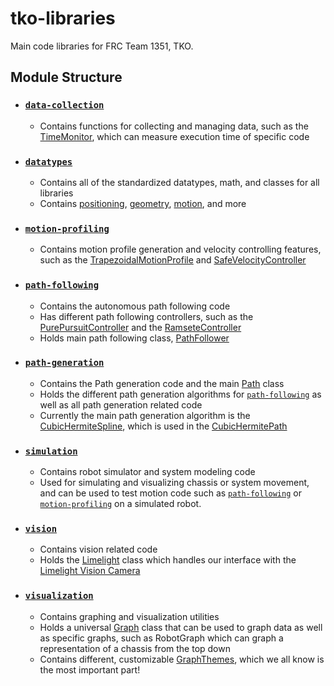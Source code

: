 
# tko-libraries
Main code libraries for FRC Team 1351, TKO.
 
## Module Structure
 - ### [```data-collection```](https://github.com/MittyRobotics/tko-libraries/tree/master/data-collection/src/main/java/com/github/mittyrobotics/datacollection)
	 - Contains functions for collecting and managing data, such as the [TimeMonitor](https://github.com/MittyRobotics/tko-libraries), which can measure execution time of specific code
 -  ### [```datatypes```](https://github.com/MittyRobotics/tko-libraries/tree/master/datatypes/src/main/java/com/github/mittyrobotics/datatypes)
	 - Contains all of the standardized datatypes, math, and classes for all libraries
	 - Contains [positioning](https://github.com/MittyRobotics/tko-libraries/tree/master/datatypes/src/main/java/com/github/mittyrobotics/datatypes/positioning), [geometry](https://github.com/MittyRobotics/tko-libraries/tree/master/datatypes/src/main/java/com/github/mittyrobotics/datatypes/geometry), [motion](https://github.com/MittyRobotics/tko-libraries/tree/master/datatypes/src/main/java/com/github/mittyrobotics/datatypes/motion), and more
 -  ### [```motion-profiling```](https://github.com/MittyRobotics/tko-libraries/tree/master/motion-profiling/src/main/java/com/github/mittyrobotics/motionprofile)
	 - Contains motion profile generation and velocity controlling features, such as the [TrapezoidalMotionProfile](https://github.com/MittyRobotics/tko-libraries/blob/master/motion-profiling/src/main/java/com/github/mittyrobotics/motionprofile/TrapezoidalMotionProfile.java) and [SafeVelocityController](https://github.com/MittyRobotics/tko-libraries/blob/master/motion-profiling/src/main/java/com/github/mittyrobotics/motionprofile/SafeVelocityController.java)
 -  ### [```path-following```](https://github.com/MittyRobotics/tko-libraries/tree/master/path-following/src/main/java/com/github/mittyrobotics/path/following)
	 - Contains the autonomous path following code
	 - Has different path following controllers, such as the [PurePursuitController](https://github.com/MittyRobotics/tko-libraries/blob/master/path-following/src/main/java/com/github/mittyrobotics/path/following/controllers/PurePursuitController.java) and the [RamseteController](https://github.com/MittyRobotics/tko-libraries/blob/master/path-following/src/main/java/com/github/mittyrobotics/path/following/controllers/RamseteController.java)
	 - Holds main path following class, [PathFollower](https://github.com/MittyRobotics/tko-libraries/blob/master/path-following/src/main/java/com/github/mittyrobotics/path/following/PathFollower.java)
 -  ### [```path-generation```](https://github.com/MittyRobotics/tko-libraries/tree/master/path-generation/src/main/java/com/github/mittyrobotics/path/generation)
	 - Contains the Path generation code and the main [Path](https://github.com/MittyRobotics/tko-libraries/blob/master/path-generation/src/main/java/com/github/mittyrobotics/path/generation/paths/Path.java) class
	 - Holds the different path generation algorithms for [```path-following```](https://github.com/MittyRobotics/tko-libraries/tree/master/path-following/src/main/java/com/github/mittyrobotics/path/following) as well as all path generation related code
	 - Currently the main path generation algorithm is the [CubicHermiteSpline](https://github.com/MittyRobotics/tko-libraries/blob/master/path-generation/src/main/java/com/github/mittyrobotics/path/generation/splines/CubicHermiteSpline.java), which is used in the [CubicHermitePath](https://github.com/MittyRobotics/tko-libraries/blob/master/path-generation/src/main/java/com/github/mittyrobotics/path/generation/paths/CubicHermitePath.java)
 -  ### [```simulation```](https://github.com/MittyRobotics/tko-libraries/tree/master/simulation/src/main/java/com/github/mittyrobotics/simulation)
	 - Contains robot simulator and system modeling code
	 - Used for simulating and visualizing chassis or system movement, and can be used to test motion code such as [```path-following```](https://github.com/MittyRobotics/tko-libraries/tree/master/path-following/src/main/java/com/github/mittyrobotics/path/following) or [```motion-profiling```](https://github.com/MittyRobotics/tko-libraries/tree/master/motion-profiling/src/main/java/com/github/mittyrobotics/motionprofile) on a simulated robot.
 -  ### [```vision```](https://github.com/MittyRobotics/tko-libraries/tree/master/vision/src/main/java/com/github/mittyrobotics/vision)
	 - Contains vision related code
	 - Holds the [Limelight](https://github.com/MittyRobotics/tko-libraries/blob/master/vision/src/main/java/com/github/mittyrobotics/vision/Limelight.java) class which handles our interface with the [Limelight Vision Camera](https://limelightvision.io/)
 -  ### [```visualization```](https://github.com/MittyRobotics/tko-libraries/tree/master/visualization/src/main/java/com/github/mittyrobotics/visualization)
	 - Contains graphing and visualization utilities
	 - Holds a universal [Graph](https://github.com/MittyRobotics/tko-libraries/blob/master/visualization/src/main/java/com/github/mittyrobotics/visualization/graphs/Graph.java) class that can be used to graph data as well as specific graphs, such as RobotGraph which can graph a representation of a chassis from the top down
	 - Contains different, customizable [GraphThemes](https://github.com/MittyRobotics/tko-libraries/tree/master/visualization/src/main/java/com/github/mittyrobotics/visualization/themes), which we all know is the most important part!

